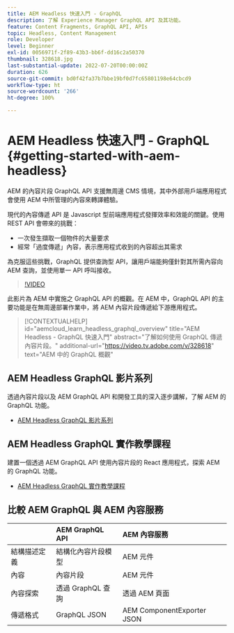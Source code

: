```yaml
---
title: AEM Headless 快速入門 - GraphQL
description: 了解 Experience Manager GraphQL API 及其功能。
feature: Content Fragments, GraphQL API, APIs
topic: Headless, Content Management
role: Developer
level: Beginner
exl-id: 0056971f-2f89-43b3-bb6f-dd16c2a50370
thumbnail: 328618.jpg
last-substantial-update: 2022-07-20T00:00:00Z
duration: 626
source-git-commit: bd0f42fa37b7bbe19bf0d7fc65801198e64cbcd9
workflow-type: ht
source-wordcount: '266'
ht-degree: 100%

---
```


# AEM Headless 快速入門 - GraphQL {#getting-started-with-aem-headless}

AEM 的內容片段 GraphQL API
支援無周邊 CMS 情境，其中外部用戶端應用程式會使用 AEM 中所管理的內容來轉譯體驗。

現代的內容傳遞 API 是 Javascript 型前端應用程式發揮效率和效能的關鍵。使用 REST API 會帶來的挑戰：

* 一次發生擷取一個物件的大量要求
* 經常「過度傳遞」內容，表示應用程式收到的內容超出其需求

為克服這些挑戰，GraphQL 提供查詢型 API，讓用戶端能夠僅針對其所需內容向 AEM 查詢，並使用單一 API 呼叫接收。

>[!VIDEO](https://video.tv.adobe.com/v/328618?quality=12&learn=on)

此影片為 AEM 中實施之 GraphQL API 的概觀。在 AEM 中，GraphQL API 的主要功能是在無周邊部署作業中，將 AEM 內容片段傳遞給下游應用程式。

>[!CONTEXTUALHELP]
>id="aemcloud_learn_headless_graphql_overview"
>title="AEM Headless - GraphQL 快速入門"
>abstract="了解如何使用 GraphQL 傳遞內容片段。"
>additional-url="https://video.tv.adobe.com/v/328618" text="AEM 中的 GraphQL 概觀"

## AEM Headless GraphQL 影片系列

透過內容片段以及 AEM GraphQL API 和開發工具的深入逐步講解，了解 AEM 的 GraphQL 功能。

* [AEM Headless GraphQL 影片系列](./video-series/modeling-basics.md)

## AEM Headless GraphQL 實作教學課程

建置一個透過 AEM GraphQL API 使用內容片段的 React 應用程式，探索 AEM 的 GraphQL 功能。

* [AEM Headless GraphQL 實作教學課程](./multi-step/overview.md)

## 比較 AEM GraphQL 與 AEM 內容服務

|                                | AEM GraphQL API | AEM 內容服務 |
|--------------------------------|:-----------------|:---------------------|
| 結構描述定義 | 結構化內容片段模型 | AEM 元件 |
| 內容 | 內容片段 | AEM 元件 |
| 內容探索 | 透過 GraphQL 查詢 | 透過 AEM 頁面 |
| 傳遞格式 | GraphQL JSON | AEM ComponentExporter JSON |
